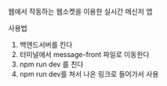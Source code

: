 웹에서 작동하는 웹소켓을 이용한 실시간 메신저 앱

사용법
1. 백엔드서버를 킨다
2. 터미널에서 message-front 파일로 이동한다
3. npm run dev 를 친다
4. npm run dev를 쳐서 나온 링크로 들어가서 사용
